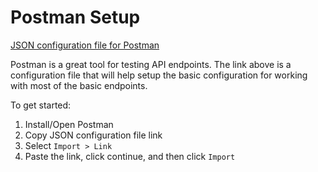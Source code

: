 # Postman Setup

[JSON configuration file for Postman](https://www.getpostman.com/collections/b817928ddd3489a9f8a4)

Postman is a great tool for testing API endpoints. The link above is a configuration file that 
will help setup the basic configuration for working with most of the basic endpoints.

To get started:
1. Install/Open Postman
2. Copy JSON configuration file link
3. Select `Import > Link`
4. Paste the link, click continue, and then click `Import`
